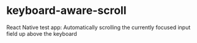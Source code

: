 # keyboard-aware-scroll
React Native test app: Automatically scrolling the currently focused input field up above the keyboard
